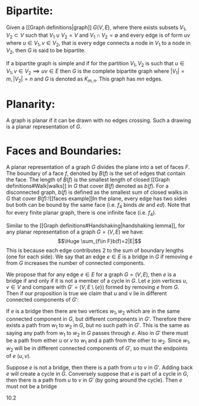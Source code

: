 
# Bipartite:

Given a [[Graph definitions|graph]] $G(V,E)$, where there exists subsets $V_1,V_2\subset V$ such that $V_1\cup V_2=V$ and $V_1\cap V_2=\emptyset$ and every edge is of form $uv$ where $u\in V_1,v\in V_2$, that is every edge connects a node in $V_1$ to a node in $V_2$, then $G$ is said to be bipartite.

If a bipartite graph is simple and if for the partition $V_1,V_2$ is such that $u\in V_1,v\in V_2\implies uv\in E$ then $G$ is the complete bipartite graph where $|V_1|=m,|V_2|=n$ and $G$ is denoted as $K_{m,n}$. This graph has $mn$ edges.

# Planarity:

A graph is planar if it can be drawn with no edges crossing. Such a drawing is a planar representation of $G$.

# Faces and Boundaries:

A planar representation of a graph $G$ divides the plane into a set of faces $F$. The boundary of a face $f$, denoted by $B(f)$ is the set of edges that contain the face. The length of $B(f)$ is the smallest length of closed [[Graph definitions#Walk|walks]] in $G$ that cover $B(f)$ denoted as $b(f)$. For a disconnected graph, $b(f)$ is defined as the smallest sum of closed walks in $G$ that cover $B(f)$:![[faces example]]In the plane, every edge has two sides but both can be bound by the same face (i.e. $f_4$ binds $de$ and $ed$). Note that for every finite planar graph, there is one infinite face (i.e. $f_4$).

Similar to the [[Graph definitions#Handshaking|handshaking lemma]], for any planar representation of a graph $G=(V,E)$ we have:$$\Huge \sum_{f\in F}b(f)=2|E|$$This is because each edge contributes $2$ to the sum of boundary lengths (one for each side). We say that an edge $e\in E$ is a bridge in $G$ if removing $e$ from $G$ increases the number of connected components.

We propose that for any edge $e\in E$ for a graph $G=(V,E)$, then $e$ is a bridge if and only if it is not a member of a cycle in $G$. Let $e$ join vertices $u,v\in V$ and compare with $G'=(V,E\setminus\{e\})$ formed by removing $e$ from $G$. Then if our proposition is true we claim that $u$ and $v$ lie in different connected components of $G'$:

If $e$ is a bridge then there are two vertices $w_1,w_2$ which are in the same connected component in $G$, but different components in $G'$. Therefore there exists a path from $w_1$ to $w_2$ in $G$, but no such path in $G'$. This is the same as saying any path from $w_1$ to $w_2$ in $G$ passes through $e$. Also in $G'$ there must be a path from either $u$ or $v$ to $w_1$ and a path from the other to $w_2$. Since $w_1,w_2$ will be in different connected components of $G'$, so must the endpoints of $e$ ($u,v$).

Suppose $e$ is not a bridge, then there is a path from $u$ to $v$ in $G'$. Adding back $e$ will create a cycle in $G$. Conversely suppose that $e$ is part of a cycle in $G$, then there is a path from $u$ to $v$ in $G'$ (by going around the cycle). Then $e$ must not be a bridge

10.2